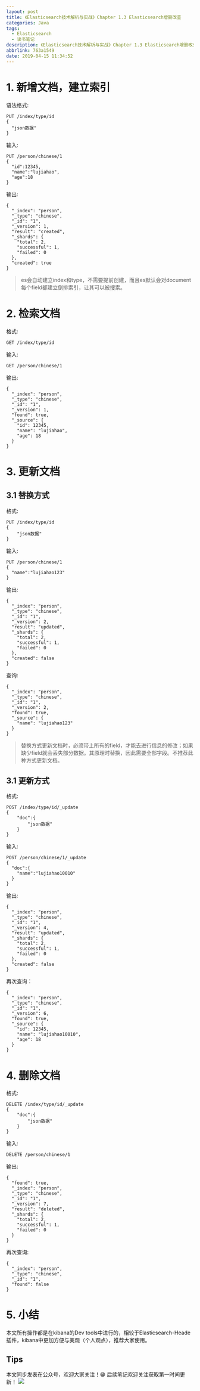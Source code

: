 ```yaml
---
layout: post
title: 《Elasticsearch技术解析与实战》Chapter 1.3 Elasticsearch增删改查
categories: Java
tags:
  - Elasticsearch
  - 读书笔记
description: 《Elasticsearch技术解析与实战》Chapter 1.3 Elasticsearch增删改查
abbrlink: 763a1549
date: 2019-04-15 11:34:52
---
```


# 1. 新增文档，建立索引
语法格式:

    PUT /index/type/id
    {
      "json数据"
    }

输入:

    PUT /person/chinese/1
    {
      "id":12345,
      "name":"lujiahao",
      "age":18
    }

输出:
    
    {
      "_index": "person",
      "_type": "chinese",
      "_id": "1",
      "_version": 1,
      "result": "created",
      "_shards": {
        "total": 2,
        "successful": 1,
        "failed": 0
      },
      "created": true
    }

> es会自动建立index和type，不需要提前创建，而且es默认会对document每个field都建立倒排索引，让其可以被搜索。

# 2. 检索文档
格式:

    GET /index/type/id

输入:

    GET /person/chinese/1
输出:

    {
      "_index": "person",
      "_type": "chinese",
      "_id": "1",
      "_version": 1,
      "found": true,
      "_source": {
        "id": 12345,
        "name": "lujiahao",
        "age": 18
      }
    }
    
# 3. 更新文档
## 3.1 替换方式
格式:

    PUT /index/type/id
    {
        "json数据"
    }
输入:

    PUT /person/chinese/1
    {
      "name":"lujiahao123"
    }
输出:

    {
      "_index": "person",
      "_type": "chinese",
      "_id": "1",
      "_version": 2,
      "result": "updated",
      "_shards": {
        "total": 2,
        "successful": 1,
        "failed": 0
      },
      "created": false
    }

查询:

    {
      "_index": "person",
      "_type": "chinese",
      "_id": "1",
      "_version": 2,
      "found": true,
      "_source": {
        "name": "lujiahao123"
      }
    }

> 替换方式更新文档时，必须带上所有的field，才能去进行信息的修改；如果缺少field就会丢失部分数据。其原理时替换，因此需要全部字段。不推荐此种方式更新文档。

## 3.1 更新方式
格式:

    POST /index/type/id/_update
    {
        "doc":{
            "json数据"
        }
    }
输入:

    POST /person/chinese/1/_update
    {
      "doc":{
        "name":"lujiahao10010"
      }
    }
输出:

    {
      "_index": "person",
      "_type": "chinese",
      "_id": "1",
      "_version": 4,
      "result": "updated",
      "_shards": {
        "total": 2,
        "successful": 1,
        "failed": 0
      },
      "created": false
    }
再次查询：

    {
      "_index": "person",
      "_type": "chinese",
      "_id": "1",
      "_version": 6,
      "found": true,
      "_source": {
        "id": 12345,
        "name": "lujiahao10010",
        "age": 18
      }
    }
# 4. 删除文档
格式:

    DELETE /index/type/id/_update
    {
        "doc":{
            "json数据"
        }
    }
输入:

    DELETE /person/chinese/1
输出:

    {
      "found": true,
      "_index": "person",
      "_type": "chinese",
      "_id": "1",
      "_version": 7,
      "result": "deleted",
      "_shards": {
        "total": 2,
        "successful": 1,
        "failed": 0
      }
    }
再次查询:
    
    {
      "_index": "person",
      "_type": "chinese",
      "_id": "1",
      "found": false
    }

# 5. 小结
本文所有操作都是在kibana的Dev tools中进行的，相较于Elasticsearch-Heade插件，kibana中更加方便与美观（个人观点），推荐大家使用。

## Tips
本文同步发表在公众号，欢迎大家关注！😁 
后续笔记欢迎关注获取第一时间更新！
![](https://raw.githubusercontent.com/lujiahao0708/PicRepo/master/%E5%85%AC%E4%BC%97%E5%8F%B7%E4%BA%8C%E7%BB%B4%E7%A0%81.jpg)